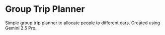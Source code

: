 # Group Trip Planner

Simple group trip planner to allocate people to different cars. Created using Gemini 2.5 Pro.